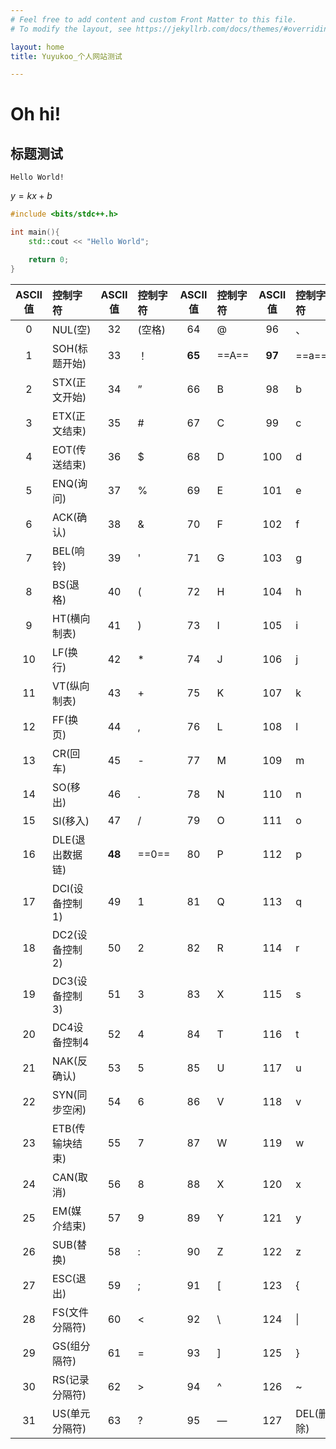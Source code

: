 ```yaml
---
# Feel free to add content and custom Front Matter to this file.
# To modify the layout, see https://jekyllrb.com/docs/themes/#overriding-theme-defaults

layout: home
title: Yuyukoo_个人网站测试

---
```

# Oh hi!

## 标题测试

`Hello World!`

$y = kx + b$
```cpp
#include <bits/stdc++.h>

int main(){
    std::cout << "Hello World";

    return 0;
}
```


| **ASCII值** | **控制字符**    | **ASCII值** | **控制字符** | **ASCII值** | **控制字符** | **ASCII值** | **控制字符** |
| :---------: | :-------------- | :---------: | :----------- | :---------: | :----------- | :---------: | :----------- |
|      0      | NUL(空)         |     32      | (空格)       |     64      | @            |     96      | 、           |
|      1      | SOH(标题开始)   |     33      | ！           |   **65**    | ==A==        |   **97**    | ==a==        |
|      2      | STX(正文开始)   |     34      | ”            |     66      | B            |     98      | b            |
|      3      | ETX(正文结束)   |     35      | #            |     67      | C            |     99      | c            |
|      4      | EOT(传送结束)   |     36      | $            |     68      | D            |     100     | d            |
|      5      | ENQ(询问)       |     37      | %            |     69      | E            |     101     | e            |
|      6      | ACK(确认)       |     38      | &            |     70      | F            |     102     | f            |
|      7      | BEL(响铃)       |     39      | '            |     71      | G            |     103     | g            |
|      8      | BS(退格)        |     40      | (            |     72      | H            |     104     | h            |
|      9      | HT(横向制表)    |     41      | )            |     73      | I            |     105     | i            |
|     10      | LF(换行)        |     42      | *            |     74      | J            |     106     | j            |
|     11      | VT(纵向制表)    |     43      | +            |     75      | K            |     107     | k            |
|     12      | FF(换页)        |     44      | ,            |     76      | L            |     108     | l            |
|     13      | CR(回车)        |     45      | -            |     77      | M            |     109     | m            |
|     14      | SO(移出)        |     46      | .            |     78      | N            |     110     | n            |
|     15      | SI(移入)        |     47      | /            |     79      | O            |     111     | o            |
|     16      | DLE(退出数据链) |   **48**    | ==0==        |     80      | P            |     112     | p            |
|     17      | DCI(设备控制1)  |     49      | 1            |     81      | Q            |     113     | q            |
|     18      | DC2(设备控制2)  |     50      | 2            |     82      | R            |     114     | r            |
|     19      | DC3(设备控制3)  |     51      | 3            |     83      | X            |     115     | s            |
|     20      | DC4设备控制4    |     52      | 4            |     84      | T            |     116     | t            |
|     21      | NAK(反确认)     |     53      | 5            |     85      | U            |     117     | u            |
|     22      | SYN(同步空闲)   |     54      | 6            |     86      | V            |     118     | v            |
|     23      | ETB(传输块结束) |     55      | 7            |     87      | W            |     119     | w            |
|     24      | CAN(取消)       |     56      | 8            |     88      | X            |     120     | x            |
|     25      | EM(媒介结束)    |     57      | 9            |     89      | Y            |     121     | y            |
|     26      | SUB(替换)       |     58      | :            |     90      | Z            |     122     | z            |
|     27      | ESC(退出)       |     59      | ;            |     91      | [            |     123     | {            |
|     28      | FS(文件分隔符)  |     60      | <            |     92      | \            |     124     | \|           |
|     29      | GS(组分隔符)    |     61      | =            |     93      | ]            |     125     | }            |
|     30      | RS(记录分隔符)  |     62      | >            |     94      | ^            |     126     | ~            |
|     31      | US(单元分隔符)  |     63      | ?            |     95      | —            |     127     | DEL(删除)    |
